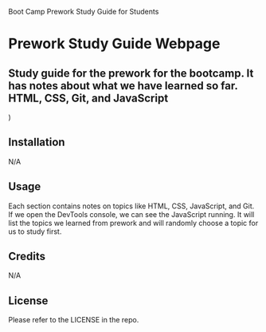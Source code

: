 Boot Camp Prework Study Guide for Students
# Prework Study Guide Webpage

## Study guide for the prework for the bootcamp. It has notes about what we have learned so far. HTML, CSS, Git, and JavaScript

)

## Installation

N/A

## Usage

Each section contains notes on topics like HTML, CSS, JavaScript, and Git. If we open the DevTools console, we can see the JavaScript running. It will list the topics we learned from prework and will randomly choose a topic for us to study first.

## Credits

N/A

## License

Please refer to the LICENSE in the repo.